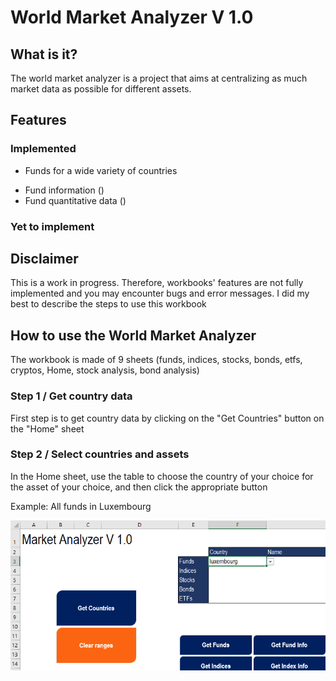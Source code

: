 # World Market Analyzer V 1.0

## What is it?

The world market analyzer is a project that aims at centralizing as much market data as possible for different assets.

## Features

### Implemented

* Funds for a wide variety of countries
- Fund information ()
- Fund quantitative data ()

### Yet to implement

## Disclaimer

This is a work in progress. Therefore, workbooks' features are not fully implemented and you may encounter bugs and error messages. I did my best to describe the steps to use this workbook

## How to use the World Market Analyzer

The workbook is made of 9 sheets (funds, indices, stocks, bonds, etfs, cryptos, Home, stock analysis, bond analysis)


### Step 1 / Get country data

First step is to get country data by clicking on the "Get Countries" button on the "Home" sheet

### Step 2 / Select countries and assets

In the Home sheet, use the table to choose the country of your choice for the asset of your choice, and then click the appropriate button

Example: All funds in Luxembourg 

![](images\ma1.png)